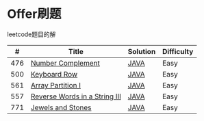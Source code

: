 # Offer刷题

leetcode题目的解

| # | Title | Solution | Difficulty |
|---| ----- | -------- | ---------- |
|476|[Number Complement](https://leetcode.com/problems/number-complement/description/) | [JAVA](./algorithms/java/Number_Complement_476.java)|Easy|
|500|[Keyboard Row](https://leetcode.com/problems/keyboard-row/description/) | [JAVA](./algorithms/java/Keyboard_Row_500.java)|Easy|
|561|[Array Partition I](https://leetcode.com/problems/array-partition-i/description/) | [JAVA](./algorithms/java/Array_Partition_I_561.java)|Easy|
|557|[Reverse Words in a String III](https://leetcode.com/problems/reverse-words-in-a-string-iii/description/) | [JAVA](./algorithms/java/Reverse_Words_in_a_String_III_557.java)|Easy|
|771|[Jewels and Stones](https://leetcode.com/problems/jewels-and-stones/description/) | [JAVA](./algorithms/java/Jewels_and_Stones_771.java)|Easy|